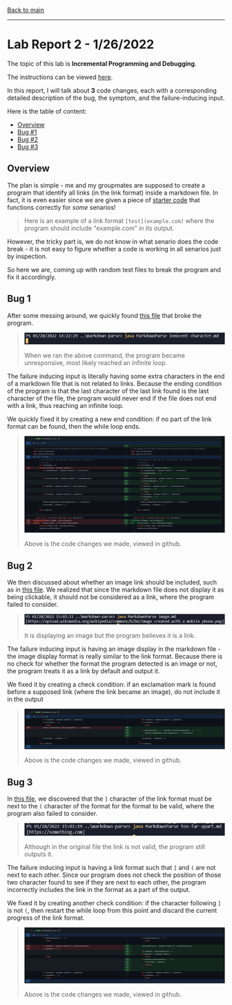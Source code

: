 [Back to main](https://dowhep.github.io/cse15l-lab-reports/)

---

# Lab Report 2 - 1/26/2022
The topic of this lab is **Incremental Programming and Debugging**.

The instructions can be viewed [here](https://ucsd-cse15l-w22.github.io/week/week3/).

In this report, I will talk about **3** code changes, each with a corresponding detailed description of the bug, the symptom, and the failure-inducing input.

Here is the table of content:

* [Overview](#Overview)
* [Bug #1](#bug1)
* [Bug #2](#bug2)
* [Bug #3](#bug3)

## <a name="Overview"> Overview </a>

The plan is simple - me and my groupmates are supposed to create a program that identify all links (in the link format) inside a markdown file. In fact, it is even easier since we are given a piece of [starter code](https://github.com/ucsd-cse15l-w22/markdown-parse) that functions correctly for *some* senarios!

> Here is an example of a link format `[test](example.com)` where the program should include "example.com" in its output. 

However, the tricky part is, we do not know in what senario does the code break - it is not easy to figure whether a code is working in all senarios just by inspection.

So here we are, coming up with random test files to break the program and fix it accordingly.

## <a name="bug1"> Bug 1 </a>

After some messing around, we quickly found [this file](https://github.com/dowhep/markdown-parse/blob/main/innocent-character.md) that broke the program.

>![image](../images/lab2/innocent-character-break.PNG)
>
>When we ran the above command, the program became unresponsive, most likely reached an infinite loop.

The failure inducing input is literally having some extra characters in the end of a markdown file that is not related to links. Because the ending condition of the program is that the last character of the last link found is the last character of the file, the program would never end if the file does not end with a link, thus reaching an infinite loop.

We quickly fixed it by creating a new end condition: if no part of the link format can be found, then the while loop ends.

>![image](../images/lab2/innocent-character-code-fix.PNG)
>
>Above is the code changes we made, viewed in github.

## <a name="bug2"> Bug 2 </a>

We then discussed about whether an image link should be included, such as in [this file](https://github.com/dowhep/markdown-parse/blob/main/image.md). We realized that since the markdown file does not display it as being clickable, it should not be considered as a link, where the program failed to consider.

>![image](../images/lab2/image-break.PNG)
>
>It is displaying an image but the program believes it is a link.

The failure inducing input is having an image display in the markdown file - the image display format is really similar to the link format. Because there is no check for whether the format the program detected is an image or not, the program treats it as a link by default and output it.

We fixed it by creating a check condition: if an exclamation mark is found before a supposed link (where the link became an image), do not include it in the output

>![image](../images/lab2/image-code-fix.PNG)
>
>Above is the code changes we made, viewed in github.

## <a name="bug3"> Bug 3 </a>

In [this file](https://github.com/dowhep/markdown-parse/blob/main/too-far-apart.md), we discovered that the `]` character of the link format must be next to the `(` character of the format for the format to be valid, where the program also failed to consider.  

>![image](../images/lab2/too-far-break.PNG)
>
>Although in the original file the link is not valid, the program still outputs it.  

The failure inducing input is having a link format such that `]` and `(` are not next to each other. Since our program does not check the position of those two character found to see if they are next to each other, the program incorrectly includes the link in the format as a part of the output. 

We fixed it by creating another check condition: if the character following `]` is not `(`, then restart the while loop from this point and discard the current progress of the link format.

>![image](../images/lab2/too-far-code-fix.PNG)
>
>Above is the code changes we made, viewed in github.
